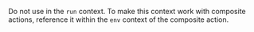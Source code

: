 Do not use in the `run` context. To make this context work with composite actions, reference it within the `env` context of the composite action.
